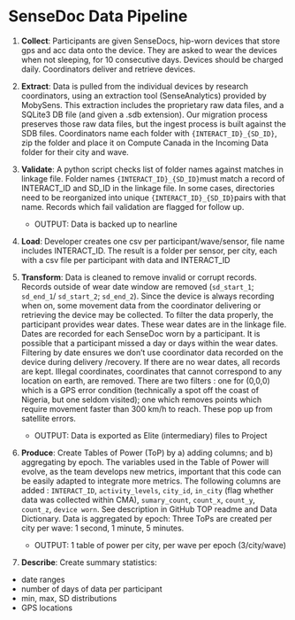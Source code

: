# SenseDoc Data Pipeline

1. **Collect**: Participants are given SenseDocs, hip-worn devices that store gps and acc data onto the device. They are asked to wear the devices when not sleeping, for 10 consecutive days. Devices should be charged daily. Coordinators deliver and retrieve devices.
   
2. **Extract**: Data is pulled from the individual devices by research coordinators, using an extraction tool (SenseAnalytics) provided by MobySens. This extraction includes the proprietary raw data files, and a SQLite3 DB file (and given a .sdb extension). Our migration process preserves those raw data files, but the ingest process is built against the SDB files. Coordinators name each folder with `{INTERACT_ID}_{SD_ID}`, zip the folder and place it on Compute Canada in the Incoming Data folder for their city and wave.
   
3. **Validate**: A python script checks list of folder names against matches in linkage file. Folder names `{INTERACT_ID}_{SD_ID}`must match a record of INTERACT_ID and SD_ID in the linkage file. In some cases, directories need to be reorganized into unique `{INTERACT_ID}_{SD_ID}`pairs with that name. Records which fail validation are flagged for follow up.
   + OUTPUT: Data is backed up to nearline
   
4. **Load**: Developer creates one csv per participant/wave/sensor, file name includes INTERACT_ID. The result is a folder per sensor, per city, each with a csv file per participant with data and INTERACT_ID
   
5. **Transform**: Data is cleaned to remove invalid or corrupt records. Records outside of wear date window are removed (`sd_start_1`; `sd_end_1`/ `sd_start_2`; `sd_end_2`). Since the device is always recording when on, some movement data from the coordinator delivering or retrieving the device may be collected. To filter the data properly, the participant provides wear dates. These wear dates are in the linkage file. Dates are recorded for each SenseDoc worn by a participant. It is possible that a participant missed a day or days within the wear dates. Filtering by date ensures we don’t use coordinator data recorded on the device during delivery /recovery. If there are no wear dates, all records are kept.
   Illegal coordinates, coordinates that cannot correspond to any location on earth, are removed. There are two filters : one for (0,0,0) which is a GPS error condition (technically a spot off the coast of Nigeria, but one seldom visited); one which removes points which require movement faster than 300 km/h to reach. These pop up from satellite errors.
      + OUTPUT: Data is exported as Elite (intermediary) files to Project

7. **Produce**: Create Tables of Power (ToP) by a) adding columns; and b) aggregating by epoch. The variables used in the Table of Power will evolve, as the team develops new metrics, important that this code can be easily adapted to integrate more metrics. 
The following columns are added : `INTERACT_ID`, `activity_levels`, `city_id`, `in_city` (flag whether data was collected within CMA), `sumary_count`, `count_x`, `count_y`, `count_z`, `device worn`. See description in GitHub TOP readme and Data Dictionary. 
Data is aggregated by epoch: Three ToPs are created per city per wave: 1 second, 1 minute, 5 minutes.  
    + OUTPUT: 1 table of power per city, per wave per epoch (3/city/wave) 

8. **Describe**: Create summary statistics: 
  + date ranges
  + number of days of data per participant 
  + min, max, SD distributions
  + GPS locations
